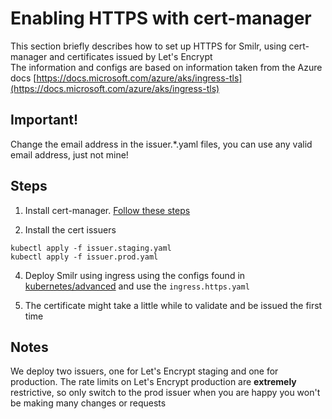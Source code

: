# Enabling HTTPS with cert-manager
This section briefly describes how to set up HTTPS for Smilr, using cert-manager and certificates issued by Let's Encrypt  
The information and configs are based on information taken from the Azure docs [https://docs.microsoft.com/azure/aks/ingress-tls](https://docs.microsoft.com/azure/aks/ingress-tls)

## Important!
Change the email address in the issuer.*.yaml files, you can use any valid email address, just not mine!

## Steps

1. Install cert-manager. [Follow these steps](https://docs.cert-manager.io/en/latest/getting-started/install.html)

2. Install the cert issuers
```
kubectl apply -f issuer.staging.yaml
kubectl apply -f issuer.prod.yaml
```

4. Deploy Smilr using ingress using the configs found in [kubernetes/advanced](../advanced/) and use the `ingress.https.yaml`

5. The certificate might take a little while to validate and be issued the first time

## Notes
We deploy two issuers, one for Let's Encrypt staging and one for production. The rate limits on Let's Encrypt production are **extremely** restrictive, so only switch to the prod issuer when you are happy you won't be making many changes or requests
